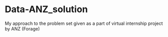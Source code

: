 # Data-ANZ_solution
My approach to the problem set given as a part of virtual internship project  by ANZ (Forage)
